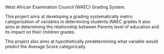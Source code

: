 West African Examination Council (WAEC) Grading System.

This project aims at developing a grading systematically metric categorization of variables in determining students WAEC grades
It also aims at determining the relationship between Parents level of education and its impact on their children grades.

This project also aims at hypothetically predetermining what variable would predict the Average Score categorically.

 
